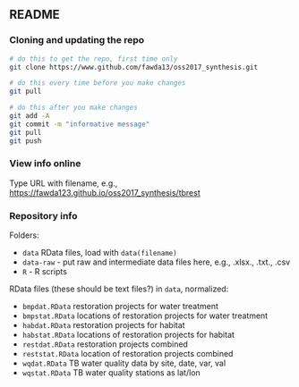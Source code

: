 
## README

### Cloning and updating the repo

```bash
# do this to get the repo, first time only
git clone https://www.github.com/fawda13/oss2017_synthesis.git

# do this every time before you make changes
git pull

# do this after you make changes
git add -A
git commit -m "informative message"
git pull
git push
```
### View info online

Type URL with filename, e.g., <href src="https://fawda123.github.io/oss2017_synthesis/tbrest">https://fawda123.github.io/oss2017_synthesis/tbrest</href>

### Repository info

Folders:

* `data` RData files, load with `data(filename)`
* `data-raw` - put raw and intermediate data files here, e.g., .xlsx., .txt., .csv
* `R` - R scripts

RData files (these should be text files?) in `data`, normalized:

* `bmpdat.RData` restoration projects for water treatment
* `bmpstat.RData` locations of restoration projects for water treatment
* `habdat.RData` restoration projects for habitat
* `habstat.RData` locations of restoration projects for habitat
* `restdat.RData` restoration projects combined
* `reststat.RData` location of restoration projects combined
* `wqdat.RData` TB water quality data by site, date, var, val
* `wqstat.RData` TB water quality stations as lat/lon
